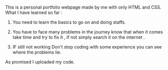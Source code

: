 This is a personal portfolio webpage made by me with only HTML and CSS.
What I have learned so far :

1. You need to learn the basics to go on and doing staffs.

2. You have to face many problems in the journey know that when it comes take time and try to fix it , if not simply search it on the internet .

3. IF still not working Don't stop coding with some experience you can see where the problems lie.

As promised I uploaded my code.
